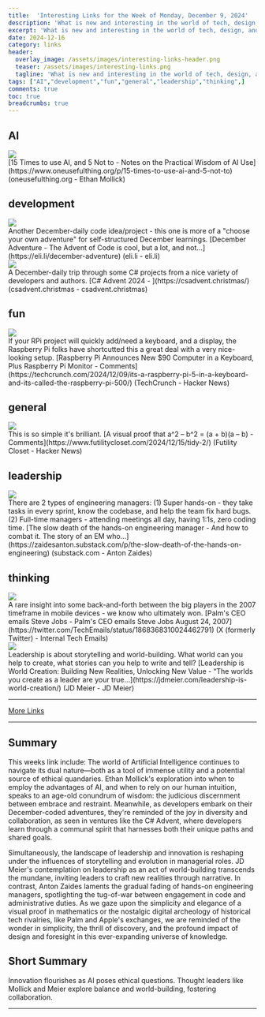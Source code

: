 ```yaml
---
title:  'Interesting Links for the Week of Monday, December 9, 2024'
description: 'What is new and interesting in the world of tech, design, and leadership?'
excerpt: 'What is new and interesting in the world of tech, design, and leadership?'
date: 2024-12-16
category: links
header:
  overlay_image: /assets/images/interesting-links-header.png
  teaser: /assets/images/interesting-links.png
  tagline: 'What is new and interesting in the world of tech, design, and leadership?'
tags: ["AI","development","fun","general","leadership","thinking",]
comments: true
toc: true
breadcrumbs: true
---
```


## AI
<div class="link-content"><img src='https://substackcdn.com/image/fetch/w_1200,h_600,c_fill,f_jpg,q_auto:good,fl_progressive:steep,g_auto/https%3A%2F%2Fsubstack-post-media.s3.amazonaws.com%2Fpublic%2Fimages%2F506086f0-9564-4964-9304-4d7a3e82eceb_1280x800.webp' class="link-image"/>
<div class="link-text" markdown="1">
  [15 Times to use AI, and 5 Not to - Notes on the Practical Wisdom of AI Use](https://www.oneusefulthing.org/p/15-times-to-use-ai-and-5-not-to) (oneusefulthing.org - Ethan Mollick)
</div>
</div>

## development
<div class="link-content"><img src='https://cdn.blot.im/blog_7b49675ad4964db5a10b2e055c3fc5d8/_avatars/46f6db9e-6ed0-4124-9580-7db796f1cacd.jpg' class="link-image"/>
<div class="link-text" markdown="1">
 Another December-daily code idea/project - this one is more of a "choose your own adventure" for self-structured December learnings. [December Adventure - The Advent of Code is cool, but a lot, and not...](https://eli.li/december-adventure) (eli.li - eli.li)
</div>
</div>
<div class="link-content"><img src='https://csadvent.christmas/images/csadventSocialCard.png' class="link-image"/>
<div class="link-text" markdown="1">
 A December-daily trip through some C# projects from a nice variety of developers and authors. [C# Advent 2024 - ](https://csadvent.christmas/) (csadvent.christmas - csadvent.christmas)
</div>
</div>

## fun
<div class="link-content"><img src='https://news.ycombinator.com/y18.svg' class="link-image"/>
<div class="link-text" markdown="1">
 If your RPi project will quickly add/need a keyboard, and a display, the Raspberry Pi folks have shortcutted this a great deal with a very nice-looking setup. [Raspberry Pi Announces New $90 Computer in a Keyboard, Plus Raspberry Pi Monitor - Comments](https://techcrunch.com/2024/12/09/its-a-raspberry-pi-5-in-a-keyboard-and-its-called-the-raspberry-pi-500/) (TechCrunch - Hacker News)
</div>
</div>

## general
<div class="link-content"><img src='https://news.ycombinator.com/y18.svg' class="link-image"/>
<div class="link-text" markdown="1">
 This is so simple it's brilliant. [A visual proof that a^2 – b^2 = (a + b)(a – b) - Comments](https://www.futilitycloset.com/2024/12/15/tidy-2/) (Futility Closet - Hacker News)
</div>
</div>

## leadership
<div class="link-content"><img src='https://substackcdn.com/image/fetch/w_1200,h_600,c_fill,f_jpg,q_auto:good,fl_progressive:steep,g_auto/https%3A%2F%2Fsubstack-post-media.s3.amazonaws.com%2Fpublic%2Fimages%2F35acf64f-f6c2-47d3-b1dd-08f6d2925e26_767x692.png' class="link-image"/>
<div class="link-text" markdown="1">
 There are 2 types of engineering managers: (1) Super hands-on - they take tasks in every sprint, know the codebase, and help the team fix hard bugs. (2) Full-time managers - attending meetings all day, having 1:1s, zero coding time. [The slow death of the hands-on engineering manager - And how to combat it. The story of an EM who...](https://zaidesanton.substack.com/p/the-slow-death-of-the-hands-on-engineering) (substack.com - Anton Zaides)
</div>
</div>

## thinking
<div class="link-content"><img src='https://pbs.twimg.com/profile_images/1486195829949927425/4NPQEO8h.jpg' class="link-image"/>
<div class="link-text" markdown="1">
 A rare insight into some back-and-forth between the big players in the 2007 timeframe in mobile devices - we know who ultimately won. [Palm's CEO emails Steve Jobs - Palm's CEO emails Steve Jobs  August 24, 2007](https://twitter.com/TechEmails/status/1868368310024462791) (X (formerly Twitter) - Internal Tech Emails)
</div>
</div>
<div class="link-content"><img src='https://jdmeier.com/wp-content/uploads/2021/12/favicon-3-300x300-1-80x80.png' class="link-image"/>
<div class="link-text" markdown="1">
 Leadership is about storytelling and world-building. What world can you help to create, what stories can you help to write and tell?  [Leadership is World Creation: Building New Realities, Unlocking New Value - “The worlds you create as a leader are your true...](https://jdmeier.com/leadership-is-world-creation/) (JD Meier - JD Meier)
</div>
</div>


---
[More Links](/links)


---

## Summary

This weeks link include: The world of Artificial Intelligence continues to navigate its dual nature—both as a tool of immense utility and a potential source of ethical quandaries. Ethan Mollick's exploration into when to employ the advantages of AI, and when to rely on our human intuition, speaks to an age-old conundrum of wisdom: the judicious discernment between embrace and restraint. Meanwhile, as developers embark on their December-coded adventures, they're reminded of the joy in diversity and collaboration, as seen in ventures like the C# Advent, where developers learn through a communal spirit that harnesses both their unique paths and shared goals.

Simultaneously, the landscape of leadership and innovation is reshaping under the influences of storytelling and evolution in managerial roles. JD Meier's contemplation on leadership as an act of world-building transcends the mundane, inviting leaders to craft new realities through narrative. In contrast, Anton Zaides laments the gradual fading of hands-on engineering managers, spotlighting the tug-of-war between engagement in code and administrative duties. As we gaze upon the simplicity and elegance of a visual proof in mathematics or the nostalgic digital archeology of historical tech rivalries, like Palm and Apple's exchanges, we are reminded of the wonder in simplicity, the thrill of discovery, and the profound impact of design and foresight in this ever-expanding universe of knowledge.

## Short Summary

Innovation flourishes as AI poses ethical questions. Thought leaders like Mollick and Meier explore balance and world-building, fostering collaboration.

---

